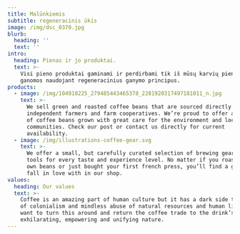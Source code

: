 ```yaml
---
title: Malūnkiemis
subtitle: regeneracinis ūkis
image: /img/dsc_0370.jpg
blurb:
  heading: ''
  text: ''
intro:
  heading: Pienas ir jo produktai.
  text: >-
    Visi pieno produktai gaminami ir perdirbami tik iš mūsų karvių pieno. Karvės
    ganomos naudojant regeneracinius ganymo principus.
products:
  - image: /img/104918225_279485443465378_2281920317497181011_n.jpg
    text: >-
      We sell green and roasted coffee beans that are sourced directly from
      independent farmers and farm cooperatives. We’re proud to offer a variety
      of coffee beans grown with great care for the environment and local
      communities. Check our post or contact us directly for current
      availability.
  - image: /img/illustrations-coffee-gear.svg
    text: >-
      We offer a small, but carefully curated selection of brewing gear and
      tools for every taste and experience level. No matter if you roast your
      own beans or just bought your first french press, you’ll find a gadget to
      fall in love with in our shop.
values:
  heading: Our values
  text: >-
    Coffee is an amazing part of human culture but it has a dark side too – one
    of colonialism and mindless abuse of natural resources and human lives. We
    want to turn this around and return the coffee trade to the drink’s
    exhilarating, empowering and unifying nature.
---
```


